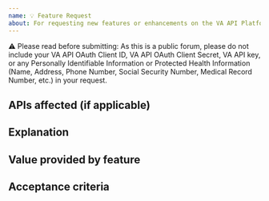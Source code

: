 ```yaml
---
name: 💡 Feature Request
about: For requesting new features or enhancements on the VA API Platform
---
```


⚠️ Please read before submitting: As this is a public forum, please do not include your VA API OAuth Client ID, VA API OAuth Client Secret, VA API key, or any Personally Identifiable Information or Protected Health Information (Name, Address, Phone Number, Social Security Number, Medical Record Number, etc.) in your request.


## APIs affected (if applicable)

<!-- Please list affected APIs. -->


## Explanation

<!-- Summary of the request -->


## Value provided by feature

<!-- Explanation of why this feature would help your use case or be generally useful. -->


## Acceptance criteria

<!-- List any criteria that developers can use to validate that they have solved your request. -->
